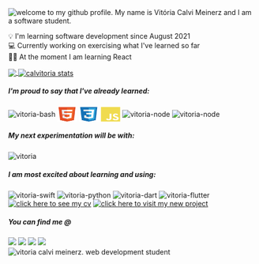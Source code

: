 
<div>    
  <img alt="welcome to my github profile. My name is Vitória Calvi Meinerz and I am a software student." src="https://user-images.githubusercontent.com/95686401/175836284-17ebe6f1-5d63-45ce-89ff-b51a1d7d400d.png" /> 
</div>


💡   I'm learning software development since August 2021 <br>
💻 Currently working on exercising what I've learned so far <br>
  👩‍💻 At the moment I am learning React <br>


<!-- profile inf -->
<div style="display: inline-block">
<a href="https://github.com/calvitoria">
  <img align="center" width="400px" src="https://github-readme-stats.vercel.app/api?username=calvitoria&show_icons=true&title_color=af87ff&bg_color=22272e&icon_color=0ba2be&hide_border=true&theme=material-palenight&include_all_commits=true&count_private=false" />
</a> 
  
<a href="https://github.com/calvitoria">
  <img align="center" width="400px" src="https://github-readme-stats.vercel.app/api/top-langs/?username=calvitoria&bg_color=22272e&icon_color=0ba2be&title_color=af87ff&hide_border=true&layout=compact&theme=material-palenight" alt="calvitoria stats" />
</a>  
</div>

  <!-- about my journey as a web developer -->
  ##### I'm proud to say that I've already learned:
 <div style="display: inline_block">
    
  <img align="center" alt="vitoria-bash" height="30" width="40" src="https://cdn.jsdelivr.net/gh/devicons/devicon/icons/bash/bash-original.svg" /> 
  <img align="center" alt="vitoria-HTML" height="30" width="40" src="https://raw.githubusercontent.com/devicons/devicon/master/icons/html5/html5-original.svg"/>
  <img align="center" alt="vitoria-CSS" height="30" width="40" src="https://raw.githubusercontent.com/devicons/devicon/master/icons/css3/css3-original.svg"/>
  <img align="center" alt="vitoria-Js" height="30" width="40" src="https://raw.githubusercontent.com/devicons/devicon/master/icons/javascript/javascript-plain.svg"/>
   <img align="center" alt="vitoria-node" height="30" width="40" src="https://cdn.jsdelivr.net/gh/devicons/devicon/icons/nodejs/nodejs-original.svg" />
  <img align="center" alt="vitoria-node" height="30" width="40" src="https://cdn.jsdelivr.net/gh/devicons/devicon/icons/jest/jest-plain.svg" />
    
</div>
  

   ##### My next experimentation will be with:
<div style="display: inline_block">
  <img align="center" alt="vitoria" height="30" width="40" src="https://cdn.jsdelivr.net/gh/devicons/devicon/icons/react/react-original.svg" />
</div>
          
   ##### I am most excited about learning and using:
<div style="display: inline_block">
  
  <img align="center" alt="vitoria-swift" height="30" width="40" src="https://cdn.jsdelivr.net/gh/devicons/devicon/icons/swift/swift-original.svg" />
  <img align="center" alt="vitoria-python" height="30" width="40" src="https://cdn.jsdelivr.net/gh/devicons/devicon/icons/python/python-original.svg" />
  <img align="center" alt="vitoria-dart" height="30" width="40" src="https://cdn.jsdelivr.net/gh/devicons/devicon/icons/dart/dart-original.svg" />
  <img align="center" alt="vitoria-flutter" height="30" width="40" src="https://cdn.jsdelivr.net/gh/devicons/devicon/icons/flutter/flutter-original.svg" />  
  
</div>

<div>
  <a href="https://drive.google.com/file/d/1e-oG0Ugqz8TumUIz34J4ShYtVrWG7fLz/view?usp=sharing" target="_blank">
    <img width="250px" alt="click here to see my cv" src="https://user-images.githubusercontent.com/95686401/171937678-dc7af90d-0e1e-45b7-a4f8-ce363912a18b.png"></a> 
  <a href="https://github.com/calvitoria/calvitoria-sound" target="_blank">
    <img width="250px" alt="click here to visit my new project" src="https://user-images.githubusercontent.com/95686401/169899978-fffe94a4-ae82-4a65-b9cb-26d8f9e1664d.png"></a> 
</div> 

  
  ##### You can find me @
    
<div> 
  <a href="https://www.instagram.com/calvitoria/" target="_blank"><img src="https://img.shields.io/badge/-Instagram-%23E4405F?style=for-the-badge&logo=instagram&logoColor=white" target="_blank"></a>
  <a href = "mailto:calvi.vitoria@gmail.com"><img src="https://img.shields.io/badge/-Gmail-%23333?style=for-the-badge&logo=gmail&logoColor=white" target="_blank"></a>
  <a href="https://www.linkedin.com/in/calvitoria/" target="_blank"><img src="https://img.shields.io/badge/-LinkedIn-0ba2be?style=for-the-badge&logo=linkedin&logoColor=white" target="_blank"></a> 
  </a>
  <a href="https://calvitoria.github.io/" target="_blank"><img src="https://img.shields.io/badge/-Portfolio-af87ff?style=for-the-badge&logo=Github&logoColor=ffffff&link=calvitoria.github.io"></a> 
</div>
  
<div>
   <img align="center" alt="vitoria calvi meinerz. web development student" src="https://user-images.githubusercontent.com/95686401/167903521-a8aa4497-8873-4690-8311-b9b63c72c8e4.png" />
</div>   
